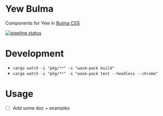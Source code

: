 
# Yew Bulma 

Components for Yew in [Bulma CSS](https://bulma.io)

[![pipeline status](https://github.com/fbucek/yewbulma/workflows/build/badge.svg)](https://github.com/fbucek/yewbulma/)


# Development

* `cargo watch -i "pkg/**" -s "wasm-pack build"`
* `cargo watch -i "pkg/**" -s "wasm-pack test --headless --chrome"`

# Usage 

- [ ] Add some doc + examples
